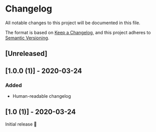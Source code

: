 # Changelog
All notable changes to this project will be documented in this file.

The format is based on [Keep a Changelog](https://keepachangelog.com/en/1.0.0/),
and this project adheres to [Semantic Versioning](https://semver.org/spec/v2.0.0.html).

## [Unreleased]

## [1.0.0 (1)] - 2020-03-24

### Added
- Human-readable changelog

## [1.0 (1)] - 2020-03-24

Initial release 🎉
